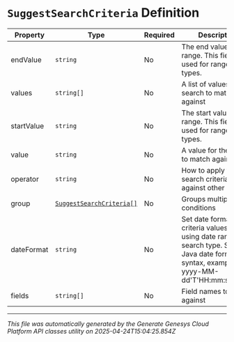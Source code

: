 # `SuggestSearchCriteria` Definition

| Property | Type | Required | Description |
|----------|------|----------|-------------|
| endValue | `string` | No | The end value of the range. This field is used for range search types. |
| values | `string[]` | No | A list of values for the search to match against |
| startValue | `string` | No | The start value of the range. This field is used for range search types. |
| value | `string` | No | A value for the search to match against |
| operator | `string` | No | How to apply this search criteria against other criteria |
| group | [`SuggestSearchCriteria[]`](suggestsearchcriteria-definition.md) | No | Groups multiple conditions |
| dateFormat | `string` | No | Set date format for criteria values when using date range search type.  Supports Java date format syntax, example yyyy-MM-dd'T'HH:mm:ss.SSSX. |
| fields | `string[]` | No | Field names to search against |

---

*This file was automatically generated by the Generate Genesys Cloud Platform API classes utility on 2025-04-24T15:04:25.854Z*